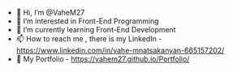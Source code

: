 - 👋 Hi, I’m @VaheM27
- 👀 I’m interested in Front-End Programming
- 🌱 I’m currently learning Front-End Development
- 📫 How to reach me , there is my LinkedIn - https://www.linkedin.com/in/vahe-mnatsakanyan-665157202/
- 🔗 My Portfolio - https://vahem27.github.io/Portfolio/
<!---
VaheM27/VaheM27 is a ✨ special ✨ repository because its `README.md` (this file) appears on your GitHub profile.
You can click the Preview link to take a look at your changes.
--->
